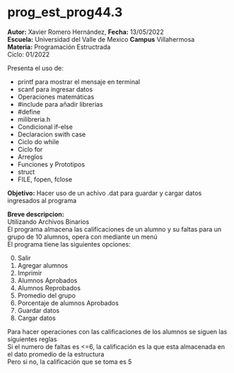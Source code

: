 # prog_est_prog44.3
<p><b>Autor:</b> Xavier Romero Hernández, <b>Fecha:</b> 13/05/2022 <br>
  <b>Escuela:</b> Universidad del Valle de Mexico <b>Campus</b> Villahermosa<br>
  <b>Materia:</b> Programación Estructrada<br>
Ciclo: 01/2022</p>

<p>
Presenta el uso de:
  <ul>
    <li>printf para mostrar el mensaje en terminal</li>
    <li>scanf para ingresar datos</li>
    <li>Operaciones matemáticas</li>
    <li>#include para añadir librerias</li>
    <li>#define</li>
    <li>milibreria.h</li>
    <li>Condicional if-else</li>
    <li>Declaracion swith case</li>
    <li>Ciclo do while</li>
    <li>Ciclo for</li>
    <li>Arreglos</li>
    <li>Funciones y Prototipos</li>
    <li>struct</li>
    <li>FILE, fopen, fclose</li>
  </ul>
</p>

<b>Objetivo:</b> Hacer uso de un achivo .dat para guardar y cargar datos ingresados al programa

<p><b>Breve descripcion:</b><br>
  Utilizando Archivos Binarios<br>
El programa almacena las calificaciones de un alumno y su faltas para un grupo de 10 alumnos, opera con mediante un menú<br>
El programa tiene las siguientes opciones:
  <ol start="0">
    <li>Salir</li>
    <li>Agregar alumnos</li>
    <li>Imprimir</li>
    <li>Alumnos Aprobados</li>
    <li>Alumnos Reprobados</li>
    <li>Promedio del grupo</li>
    <li>Porcentaje de alumnos Aprobados</li>
    <li>Guardar datos</li>
    <li>Cargar datos</li>
  </ol>
Para hacer operaciones con las calificaciones de los alumnos se siguen las siguientes reglas<br>
Si el numero de faltas es <=6, la calificación es la que esta almacenada en el dato promedio de la estructura<br>
Pero si no, la calificación que se toma es 5<br>
</p>
